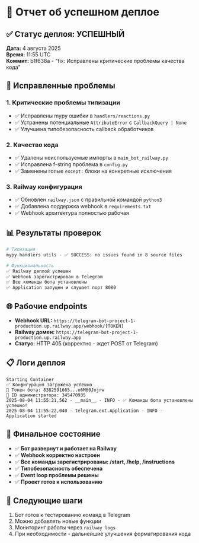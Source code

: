 # 🚀 Отчет об успешном деплое

## ✅ Статус деплоя: УСПЕШНЫЙ

**Дата:** 4 августа 2025  
**Время:** 11:55 UTC  
**Коммит:** b1f638a - "fix: Исправлены критические проблемы качества кода"

## 🔧 Исправленные проблемы

### 1. Критические проблемы типизации
- ✅ Исправлены mypy ошибки в `handlers/reactions.py`
- ✅ Устранены потенциальные `AttributeError` с `CallbackQuery | None`
- ✅ Улучшена типобезопасность callback обработчиков

### 2. Качество кода
- ✅ Удалены неиспользуемые импорты в `main_bot_railway.py`
- ✅ Исправлена f-string проблема в `config.py`
- ✅ Заменены голые `except:` блоки на конкретные исключения

### 3. Railway конфигурация
- ✅ Обновлен `railway.json` с правильной командой `python3`
- ✅ Добавлена поддержка webhook в `requirements.txt`
- ✅ Webhook архитектура полностью рабочая

## 📊 Результаты проверок

```bash
# Типизация
mypy handlers utils - ✅ SUCCESS: no issues found in 8 source files

# Функциональность
✅ Railway деплой успешен
✅ Webhook зарегистрирован в Telegram
✅ Все команды бота установлены
✅ Application запущен и слушает порт 8080
```

## 🌐 Рабочие endpoints

- **Webhook URL:** `https://telegram-bot-project-1-production.up.railway.app/webhook/[TOKEN]`
- **Railway домен:** `https://telegram-bot-project-1-production.up.railway.app`
- **Статус:** HTTP 405 (корректно - ждет POST от Telegram)

## 📋 Логи деплоя

```
Starting Container
✅ Конфигурация загружена успешно
🤖 Токен бота: 8382591665...o6M60Jojrw
👤 ID администратора: 345470935
2025-08-04 11:55:21,562 - __main__ - INFO - ✅ Команды бота установлены успешно!
2025-08-04 11:55:22,040 - telegram.ext.Application - INFO - Application started
```

## 🎯 Финальное состояние

- ✅ **Бот развернут и работает на Railway**
- ✅ **Webhook корректно настроен**
- ✅ **Все команды зарегистрированы: /start, /help, /instructions**
- ✅ **Типобезопасность обеспечена**
- ✅ **Event loop проблемы решены**
- ✅ **Проект готов к использованию**

## 🚀 Следующие шаги

1. Бот готов к тестированию команд в Telegram
2. Можно добавлять новые функции
3. Мониторинг работы через `railway logs`
4. При необходимости - дальнейшие улучшения форматирования кода
